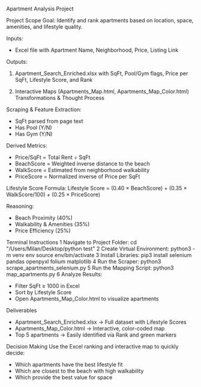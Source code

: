 Apartment Analysis Project

Project Scope
Goal: Identify and rank apartments based on location, space, amenities, and lifestyle quality.

Inputs:
- Excel file with Apartment Name, Neighborhood, Price, Listing Link

Outputs:
1. Apartment_Search_Enriched.xlsx with SqFt, Pool/Gym flags, Price per SqFt, Lifestyle Score, and
Rank

2. Interactive Maps (Apartments_Map.html, Apartments_Map_Color.html)
Transformations & Thought Process
 
Scraping & Feature Extraction:
- SqFt parsed from page text
- Has Pool (Y/N)
- Has Gym (Y/N)

Derived Metrics:
- Price/SqFt = Total Rent ÷ SqFt
- BeachScore = Weighted inverse distance to the beach
- WalkScore = Estimated from neighborhood walkability
- PriceScore = Normalized inverse of Price per SqFt

Lifestyle Score Formula:
Lifestyle Score = (0.40 × BeachScore) + (0.35 × WalkScore/100) + (0.25 × PriceScore)

Reasoning:
- Beach Proximity (40%)
- Walkability & Amenities (35%)
- Price Efficiency (25%)


Terminal Instructions
1 Navigate to Project Folder:
cd "/Users/Milan/Desktop/python test"
2 Create Virtual Environment:
python3 -m venv env
source env/bin/activate
3 Install Libraries:
pip3 install selenium pandas openpyxl folium matplotlib
4 Run the Scraper:
python3 scrape_apartments_selenium.py
5 Run the Mapping Script:
python3 map_apartments.py
6 Analyze Results:
- Filter SqFt ≥ 1000 in Excel
- Sort by Lifestyle Score
- Open Apartments_Map_Color.html to visualize apartments

Deliverables
- Apartment_Search_Enriched.xlsx → Full dataset with Lifestyle Scores
- Apartments_Map_Color.html → Interactive, color-coded map
- Top 5 apartments → Easily identified via Rank and green markers

Decision Making
Use the Excel ranking and interactive map to quickly decide:
- Which apartments have the best lifestyle fit
- Which are closest to the beach with high walkability
- Which provide the best value for space
